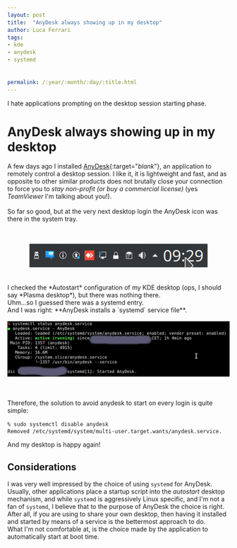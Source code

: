 ```yaml
---
layout: post
title:  "AnyDesk always showing up in my desktop"
author: Luca Ferrari
tags:
- kde
- anydesk
- systemd


permalink: /:year/:month/:day/:title.html
---
```

I hate applications prompting on the desktop session starting phase.

# AnyDesk always showing up in my desktop

A few days ago I installed [AnyDesk](https://anydesk.com){:target="_blank_"}, an application to remotely control a desktop session. I like it, it is lightweight and fast, and as opposite to other similar products does not brutally close your connection to force you to *stay non-profit (or buy a commercial license)* (yes *TeamViewer* I'm talking about you!).
<br/>
<br/>
So far so good, but at the very next desktop login the AnyDesk icon was there in the system tray.

<br/>
<br/>
<center>
<img src="/images/posts/anydesk/anydesk1.png" />
</center>
<br/>
<br/>
I checked the *Autostart* configuration of my KDE desktop (ops, I should say *Plasma desktop*), but there was nothing there.
<br/>
Uhm...so I guessed there was a systemd entry.
<br/>
And I was right: **AnyDesk installs a `systemd` service file**.

<br/>
<br/>
<center>
<img src="/images/posts/anydesk/anydesk2.png" />
</center>
<br/>
<br/>

Therefore, the solution to avoid anydesk to start on every login is quite simple:

```shell
% sudo systemctl disable anydesk
Removed /etc/systemd/system/multi-user.target.wants/anydesk.service.
```

And my desktop is happy again!

## Considerations

I was very well impressed by the choice of using `systemd` for AnyDesk. Usually, other applications place a startup script into the *autostart* desktop mechanism, and while `systemd` is aggressively Linux specific, and I'm not a fan of `systemd`, I believe that to the purpose of AnyDesk the choice is right.
<br/>
After all, if you are using to share your own desktop, then having it installed and started by means of a service is the bettermost approach to do.
<br/>
What I'm not comfortable at, is the choice made by the application to automatically start at boot time.
